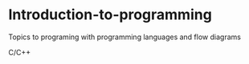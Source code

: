 # Introduction-to-programming
Topics to programing with programming languages and flow diagrams 

C/C++
